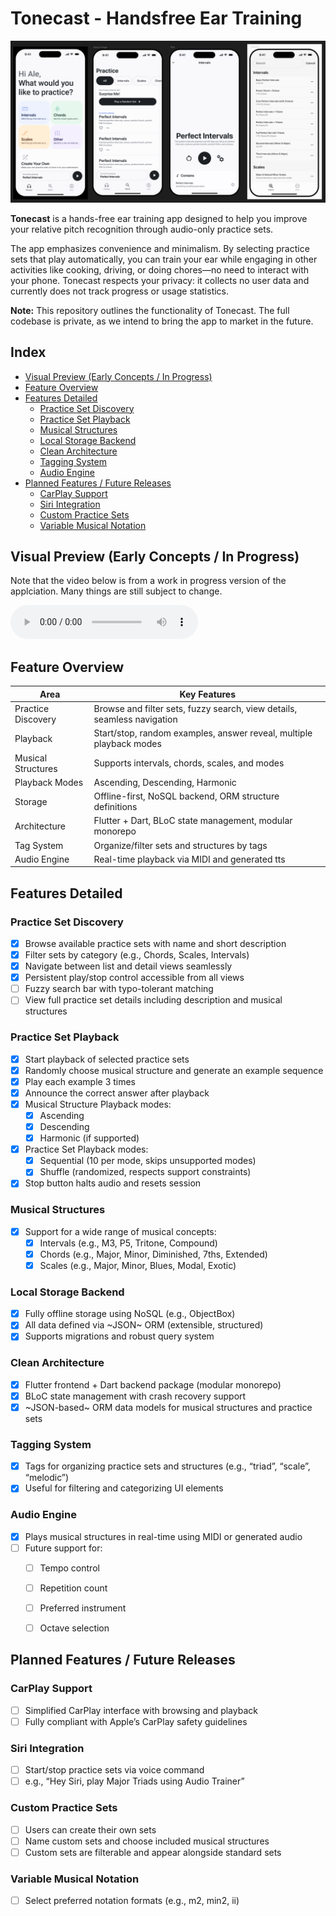 # Tonecast - Handsfree Ear Training

![Tonecaset Preview UI](assets/Tonecast-Preview-UI.png)

**Tonecast** is a hands-free ear training app designed to help you improve your relative pitch recognition through audio-only practice sets.

The app emphasizes convenience and minimalism. By selecting practice sets that play automatically, you can train your ear while engaging in other activities like cooking, driving, or doing chores—no need to interact with your phone. Tonecast respects your privacy: it collects no user data and currently does not track progress or usage statistics.

**Note:** This repository outlines the functionality of Tonecast. The full codebase is private, as we intend to bring the app to market in the future.

## Index

- [Visual Preview (Early Concepts / In Progress)](#visual-preview-early-concepts--in-progress)
- [Feature Overview](#feature-overview)
- [Features Detailed](#features-detailed)
  - [Practice Set Discovery](#practice-set-discovery)
  - [Practice Set Playback](#practice-set-playback)
  - [Musical Structures](#musical-structures)
  - [Local Storage Backend](#local-storage-backend)
  - [Clean Architecture](#clean-architecture)
  - [Tagging System](#tagging-system)
  - [Audio Engine](#audio-engine)
- [Planned Features / Future Releases](#planned-features--future-releases)
  - [CarPlay Support](#carplay-support)
  - [Siri Integration](#siri-integration)
  - [Custom Practice Sets](#custom-practice-sets)
  - [Variable Musical Notation](#variable-musical-notation)

## Visual Preview (Early Concepts / In Progress)
Note that the video below is from a work in progress version of the applciation. Many things are still subject to change.

![Video Demo](assets/Tonecast-Work-In-Progress-Demo.mp3)

## Feature Overview

| Area                  | Key Features                                                                 |
|-----------------------|------------------------------------------------------------------------------|
| Practice Discovery    | Browse and filter sets, fuzzy search, view details, seamless navigation      |
| Playback              | Start/stop, random examples, answer reveal, multiple playback modes          |
| Musical Structures    | Supports intervals, chords, scales, and modes                                |
| Playback Modes        | Ascending, Descending, Harmonic                                              |
| Storage               | Offline-first, NoSQL backend, ORM structure definitions                      |
| Architecture          | Flutter + Dart, BLoC state management, modular monorepo                      |
| Tag System            | Organize/filter sets and structures by tags                                  |
| Audio Engine          | Real-time playback via MIDI and generated tts          

## Features Detailed

### Practice Set Discovery

- [X] Browse available practice sets with name and short description  
- [X] Filter sets by category (e.g., Chords, Scales, Intervals)  
- [X] Navigate between list and detail views seamlessly  
- [X] Persistent play/stop control accessible from all views
- [ ] Fuzzy search bar with typo-tolerant matching  
- [ ] View full practice set details including description and musical structures  

### Practice Set Playback

- [X] Start playback of selected practice sets  
- [X] Randomly choose musical structure and generate an example sequence  
- [X] Play each example 3 times  
- [X] Announce the correct answer after playback  
- [X] Musical Structure Playback modes:
  - [X] Ascending  
  - [X] Descending  
  - [X] Harmonic (if supported)
- [X] Practice Set Playback modes: 
  - [X] Sequential (10 per mode, skips unsupported modes)  
  - [X] Shuffle (randomized, respects support constraints) 
- [X] Stop button halts audio and resets session

### Musical Structures

- [X] Support for a wide range of musical concepts:
  - [X] Intervals (e.g., M3, P5, Tritone, Compound)  
  - [X] Chords (e.g., Major, Minor, Diminished, 7ths, Extended)  
  - [X] Scales (e.g., Major, Minor, Blues, Modal, Exotic)  

### Local Storage Backend

- [X] Fully offline storage using NoSQL (e.g., ObjectBox)  
- [X] All data defined via ~JSON~ ORM (extensible, structured)  
- [X] Supports migrations and robust query system  

### Clean Architecture

- [X] Flutter frontend + Dart backend package (modular monorepo)  
- [X] BLoC state management with crash recovery support  
- [X] ~JSON-based~ ORM data models for musical structures and practice sets

### Tagging System

- [X] Tags for organizing practice sets and structures (e.g., “triad”, “scale”, “melodic”)  
- [X] Useful for filtering and categorizing UI elements  

### Audio Engine

- [X] Plays musical structures in real-time using MIDI or generated audio  
- [ ] Future support for:
  - [ ] Tempo control  
  - [ ] Repetition count  
  - [ ] Preferred instrument  
  - [ ] Octave selection  


## Planned Features / Future Releases
### CarPlay Support

- [ ] Simplified CarPlay interface with browsing and playback  
- [ ] Fully compliant with Apple’s CarPlay safety guidelines  

### Siri Integration

- [ ] Start/stop practice sets via voice command  
- [ ] e.g., “Hey Siri, play Major Triads using Audio Trainer”  

### Custom Practice Sets

- [ ] Users can create their own sets  
- [ ] Name custom sets and choose included musical structures  
- [ ] Custom sets are filterable and appear alongside standard sets  

### Variable Musical Notation

- [ ] Select preferred notation formats (e.g., m2, min2, ii)  
